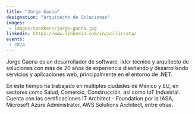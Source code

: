```yaml
---
title: "Jorge Gaona"
designation: "Arquitecto de Soluciones"
images:
 - images/speakers/jorge-gaona.jpg
linkedin: https://www.linkedin.com/in/pollirrata/
events:
 - 2024
---
```


Jorge Gaona es un desarrollador de software, líder técnico y arquitecto de soluciones con más de 20 años de experiencia diseñando y desarrollando servicios y aplicaciones web, principalmente en el entorno de .NET. 
 
 
 
 En este tiempo ha trabajado en múltiples ciudades de México y EU, en sectores como Salud, Comercio, Construcción, así como IoT Industrial. Cuenta con las certificaciones IT Architect - Foundation por la IASA, Microsoft Azure Administrator, AWS Solutions Architect, entre otras.